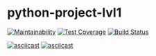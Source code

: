 # python-project-lvl1

[![Maintainability](https://api.codeclimate.com/v1/badges/a99a88d28ad37a79dbf6/maintainability)](https://codeclimate.com/github/codeclimate/codeclimate/maintainability)
[![Test Coverage](https://api.codeclimate.com/v1/badges/a99a88d28ad37a79dbf6/test_coverage)](https://codeclimate.com/github/codeclimate/codeclimate/test_coverage)
[![Build Status](https://travis-ci.com/travis-ci/travis-web.svg?branch=master)](https://travis-ci.com/travis-ci/travis-web)

[![asciicast](https://asciinema.org/a/D47ngKzzM8XUFcrYwgm3SgbdV.svg)](https://asciinema.org/a/D47ngKzzM8XUFcrYwgm3SgbdV)
[![asciicast](https://asciinema.org/a/aWwxr14zqXxfPhbFGTvAJuQ3i.svg)](https://asciinema.org/a/aWwxr14zqXxfPhbFGTvAJuQ3i)

